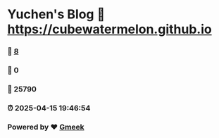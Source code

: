 # Yuchen's Blog :link: https://cubewatermelon.github.io 
### :page_facing_up: [8](https://cubewatermelon.github.io/tag.html) 
### :speech_balloon: 0 
### :hibiscus: 25790 
### :alarm_clock: 2025-04-15 19:46:54 
### Powered by :heart: [Gmeek](https://github.com/Meekdai/Gmeek)
